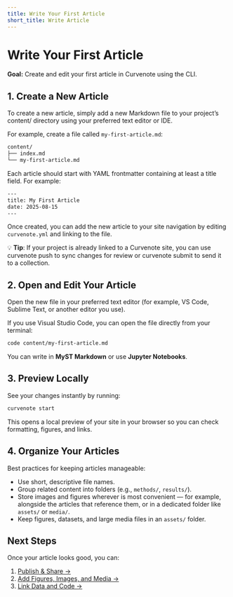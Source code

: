 ```yaml
---
title: Write Your First Article
short_title: Write Article
---
```



# Write Your First Article

**Goal:** Create and edit your first article in Curvenote using the CLI.  



## 1. Create a New Article

To create a new article, simply add a new Markdown file to your project’s content/ directory using your preferred text editor or IDE.

For example, create a file called `my-first-article.md`:
```bash
content/
├── index.md
└── my-first-article.md
```
Each article should start with YAML frontmatter containing at least a title field. For example:

```bash
---
title: My First Article
date: 2025-08-15
---
```
Once created, you can add the new article to your site navigation by editing `curvenote.yml` and linking to the file.

💡 **Tip**: If your project is already linked to a Curvenote site, you can use curvenote push to sync changes for review or curvenote submit to send it to a collection.


## 2. Open and Edit Your Article

Open the new file in your preferred text editor (for example, VS Code, Sublime Text, or another editor you use).

If you use Visual Studio Code, you can open the file directly from your terminal:
```bash
code content/my-first-article.md
```
You can write in **MyST Markdown** or use **Jupyter Notebooks**.


## 3. Preview Locally

See your changes instantly by running:

```bash
curvenote start
```

This opens a local preview of your site in your browser so you can check formatting, figures, and links.



## 4. Organize Your Articles

Best practices for keeping articles manageable:

- Use short, descriptive file names.
- Group related content into folders (e.g., `methods/`, `results/`).
- Store images and figures wherever is most convenient — for example, alongside the articles that reference them, or in a dedicated folder like `assets/` or `media/`.
- Keep figures, datasets, and large media files in an `assets/` folder.


## Next Steps

Once your article looks good, you can:

1. [Publish & Share →](./publish-article.md) 
2. [Add Figures, Images, and Media →](../authoring/add-figures-media.md) 
3. [Link Data and Code →](../authoring/link-data-code.md) 


